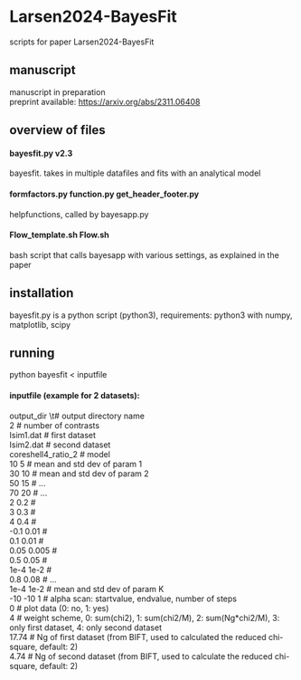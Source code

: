 # Larsen2024-BayesFit
scripts for paper Larsen2024-BayesFit

## manuscript
manuscript in preparation    
preprint available: https://arxiv.org/abs/2311.06408    

## overview of files
#### bayesfit.py  v2.3
bayesfit. takes in multiple datafiles and fits with an analytical model    

#### formfactors.py  function.py   get_header_footer.py    
helpfunctions, called by bayesapp.py

 #### Flow_template.sh Flow.sh
 bash script that calls bayesapp with various settings, as explained in the paper    

 ## installation 
 bayesfit.py is a python script (python3), requirements: python3 with numpy, matplotlib, scipy

 ## running
 python bayesfit < inputfile

#### inputfile (example for 2 datasets):
output_dir \t# output directory name    
2                  # number of contrasts    
Isim1.dat          # first dataset    
Isim2.dat          # second dataset    
coreshell4_ratio_2 # model    
10 5               # mean and std dev of param 1     
30 10		            # mean and std dev of param 2    
50 15              # ...    
70 20              # ...    
2 0.2              #    
3 0.3              #    
4 0.4              #    
-0.1 0.01          #    
0.1 0.01           #    
0.05 0.005         #    
0.5 0.05           #    
1e-4 1e-2          #    
0.8 0.08           # ...    
1e-4 1e-2          # mean and std dev of param K    
-10 -10 1          # alpha scan: startvalue, endvalue, number of steps    
0                  # plot data (0: no, 1: yes)    
4                  # weight scheme, 0: sum(chi2), 1: sum(chi2/M), 2: sum(Ng*chi2/M), 3: only first dataset, 4: only second dataset    
17.74              # Ng of first dataset (from BIFT, used to calculated the reduced chi-square, default: 2)    
4.74               # Ng of second dataset (from BIFT, used to calculate the reduced chi-square, default: 2)    
